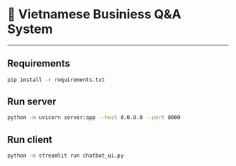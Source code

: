 # 🚀 Vietnamese Businiess Q&A System  

---

## **Requirements**  

```bash
pip install -r requirements.txt
```

## **Run server**
```bash
python -m uvicorn server:app --host 0.0.0.0 --port 8000
```

## **Run client**
```bash
python -m streamlit run chatbot_ui.py
```